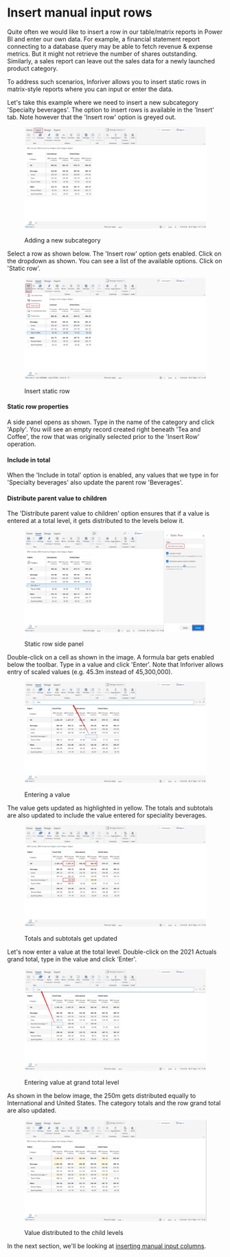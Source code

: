 # Insert manual input rows

Quite often we would like to insert a row in our table/matrix reports in Power BI and enter our own data. For example, a financial statement report connecting to a database query may be able to fetch revenue & expense metrics. But it might not retrieve the number of shares outstanding. Similarly, a sales report can leave out the sales data for a newly launched product category.

To address such scenarios, Inforiver allows you to insert static rows in matrix-style reports where you can input or enter the data.

Let's take this example where we need to insert a new subcategory 'Specialty beverages'. The option to insert rows is available in the 'Insert' tab. Note however that the 'Insert row' option is greyed out.

<figure><img src="../../.gitbook/assets/4.3.1 Static rows (1).png" alt=""><figcaption><p>Adding a new subcategory</p></figcaption></figure>

Select a row as shown below. The 'Insert row' option gets enabled. Click on the dropdown as shown. You can see a list of the available options. Click on 'Static row'.&#x20;

<figure><img src="../../.gitbook/assets/4.3.2 Static rows.png" alt=""><figcaption><p>Insert static row</p></figcaption></figure>

#### Static row properties

A side panel opens as shown. Type in the name of the category and click 'Apply'. You will see an empty record created right beneath 'Tea and Coffee', the row that was originally selected prior to the 'Insert Row' operation.&#x20;

#### **Include in total**

When the 'Include in total' option is enabled, any values that we type in for 'Specialty beverages' also update the parent row 'Beverages'.&#x20;

#### **Distribute parent value to children**

The 'Distribute parent value to children' option ensures that if a value is entered at a total level, it gets distributed to the levels below it.

<figure><img src="../../.gitbook/assets/4.3.3 Static rows.png" alt=""><figcaption><p>Static row side panel</p></figcaption></figure>

Double-click on a cell as shown in the image. A formula bar gets enabled below the toolbar. Type in a value and click 'Enter'. Note that Inforiver allows entry of scaled values (e.g. 45.3m instead of 45,300,000).

<figure><img src="../../.gitbook/assets/4.3.4 Static rows.png" alt=""><figcaption><p>Entering a value</p></figcaption></figure>

The value gets updated as highlighted in yellow. The totals and subtotals are also updated to include the value entered for speciality beverages.

<figure><img src="../../.gitbook/assets/4.3.5 Static rows.png" alt=""><figcaption><p>Totals and subtotals get updated</p></figcaption></figure>

Let's now enter a value at the total level. Double-click on the 2021 Actuals grand total, type in the value and click 'Enter'.

<figure><img src="../../.gitbook/assets/4.3.6 Static rows.png" alt=""><figcaption><p>Entering value at grand total level</p></figcaption></figure>

As shown in the below image, the 250m gets distributed equally to International and United States. The category totals and the row grand total are also updated.

<figure><img src="../../.gitbook/assets/4.3.7 Static rows.png" alt=""><figcaption><p>Value distributed to the child levels</p></figcaption></figure>

In the next section, we'll be looking at [inserting manual input columns](insert-manual-input-columns.md).
